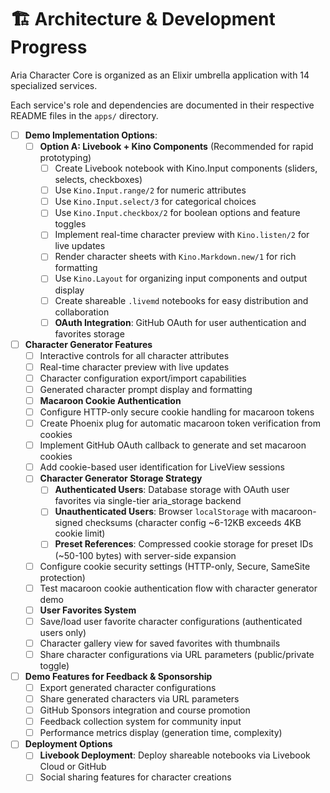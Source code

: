 # 🏗️ Architecture & Development Progress

Aria Character Core is organized as an Elixir umbrella application with 14 specialized services.

Each service's role and dependencies are documented in their respective README files in the `apps/` directory.

- [ ] **Demo Implementation Options**:
  - [ ] **Option A: Livebook + Kino Components** (Recommended for rapid prototyping)
    - [ ] Create Livebook notebook with Kino.Input components (sliders, selects, checkboxes)
    - [ ] Use `Kino.Input.range/2` for numeric attributes
    - [ ] Use `Kino.Input.select/3` for categorical choices
    - [ ] Use `Kino.Input.checkbox/2` for boolean options and feature toggles
    - [ ] Implement real-time character preview with `Kino.listen/2` for live updates
    - [ ] Render character sheets with `Kino.Markdown.new/1` for rich formatting
    - [ ] Use `Kino.Layout` for organizing input components and output display
    - [ ] Create shareable `.livemd` notebooks for easy distribution and collaboration
    - [ ] **OAuth Integration**: GitHub OAuth for user authentication and favorites storage
- [ ] **Character Generator Features**
  - [ ] Interactive controls for all character attributes
  - [ ] Real-time character preview with live updates
  - [ ] Character configuration export/import capabilities
  - [ ] Generated character prompt display and formatting
  - [ ] **Macaroon Cookie Authentication**
  - [ ] Configure HTTP-only secure cookie handling for macaroon tokens
  - [ ] Create Phoenix plug for automatic macaroon token verification from cookies
  - [ ] Implement GitHub OAuth callback to generate and set macaroon cookies
  - [ ] Add cookie-based user identification for LiveView sessions
  - [ ] **Character Generator Storage Strategy**
    - [ ] **Authenticated Users**: Database storage with OAuth user favorites via single-tier aria_storage backend
    - [ ] **Unauthenticated Users**: Browser `localStorage` with macaroon-signed checksums (character config ~6-12KB exceeds 4KB cookie limit)
    - [ ] **Preset References**: Compressed cookie storage for preset IDs (~50-100 bytes) with server-side expansion
  - [ ] Configure cookie security settings (HTTP-only, Secure, SameSite protection)
  - [ ] Test macaroon cookie authentication flow with character generator demo
  - [ ] **User Favorites System**
  - [ ] Save/load user favorite character configurations (authenticated users only)
  - [ ] Character gallery view for saved favorites with thumbnails
  - [ ] Share character configurations via URL parameters (public/private toggle)
- [ ] **Demo Features for Feedback & Sponsorship**
  - [ ] Export generated character configurations
  - [ ] Share generated characters via URL parameters
  - [ ] GitHub Sponsors integration and course promotion
  - [ ] Feedback collection system for community input
  - [ ] Performance metrics display (generation time, complexity)
- [ ] **Deployment Options**
  - [ ] **Livebook Deployment**: Deploy shareable notebooks via Livebook Cloud or GitHub
  - [ ] Social sharing features for character creations
